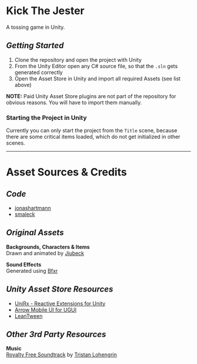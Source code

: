 # **Kick The Jester**

A tossing game in Unity.

## *Getting Started*
1. Clone the repository and open the project with Unity
2. From the Unity Editor open any C# source file, so that the `.sln` gets generated correctly
3. Open the Asset Store in Unity and import all required Assets (see list above)

**NOTE:** Paid Unity Asset Store plugins are not part of the repository for obvious reasons. You will have to import them manually.

### Starting the Project in Unity
Currently you can only start the project from the `Title` scene, because there are some critical items loaded, which do not get initialized in other scenes.

- - - -
# **Asset Sources & Credits**

## *Code*
* [jonashartmann](https://github.com/jonashartmann)
* [smaleck](https://github.com/SMaleck)

## *Original Assets*

**Backgrounds, Characters & Items**\
Drawn and animated by [Jiubeck](https://jiubeck.deviantart.com/)

**Sound Effects**\
Generated using  [Bfxr](https://www.bfxr.net/)

## *Unity Asset Store Resources*
* [UniRx - Reactive Extensions for Unity](https://assetstore.unity.com/packages/tools/unirx-reactive-extensions-for-unity-17276)
* [Arrow Mobile UI for UGUI](https://assetstore.unity.com/packages/2d/gui/arrow-mobile-ui-for-ugui-64369)
* [LeanTween](https://assetstore.unity.com/packages/tools/animation/leantween-3595)

## *Other 3rd Party Resources*

**Music**\
[Royalty Free Soundtrack](https://tristanlohengrin.bandcamp.com/album/free-soundtrack) by [Tristan Lohengrin](https://www.tristanlohengrin.fr/)